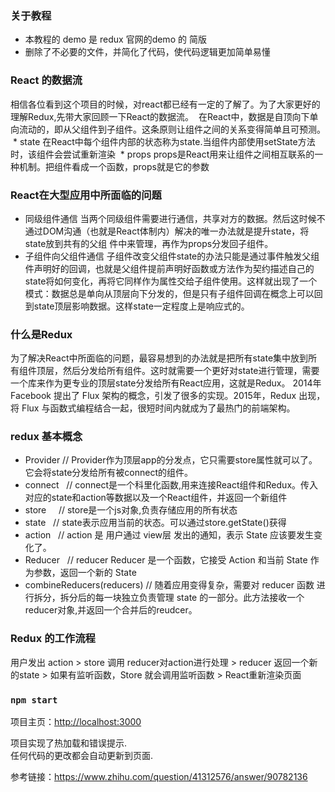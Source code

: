 ### 关于教程

* 本教程的 demo 是 redux 官网的demo 的 简版
* 删除了不必要的文件，并简化了代码，使代码逻辑更加简单易懂

### React 的数据流
  相信各位看到这个项目的时候，对react都已经有一定的了解了。为了大家更好的理解Redux,先带大家回顾一下React的数据流。
  在React中，数据是自顶向下单向流动的，即从父组件到子组件。这条原则让组件之间的关系变得简单且可预测。
  * state 在React中每个组件内部的状态称为state.当组件内部使用setState方法时，该组件会尝试重新渲染
  * props props是React用来让组件之间相互联系的一种机制。把组件看成一个函数，props就是它的参数
  
### React在大型应用中所面临的问题
 * 同级组件通信 当两个同级组件需要进行通信，共享对方的数据。然后这时候不通过DOM沟通（也就是React体制内）解决的唯一办法就是提升state，将state放到共有的父组  件中来管理，再作为props分发回子组件。
 * 子组件向父组件通信 子组件改变父组件state的办法只能是通过事件触发父组件声明好的回调，也就是父组件提前声明好函数或方法作为契约描述自己的state将如何变化，再将它同样作为属性交给子组件使用。这样就出现了一个模式：数据总是单向从顶层向下分发的，但是只有子组件回调在概念上可以回到state顶层影响数据。这样state一定程度上是响应式的。
  
### 什么是Redux
为了解决React中所面临的问题，最容易想到的办法就是把所有state集中放到所有组件顶层，然后分发给所有组件。这时就需要一个更好对state进行管理，需要一个库来作为更专业的顶层state分发给所有React应用，这就是Redux。
2014年 Facebook 提出了 Flux 架构的概念，引发了很多的实现。2015年，Redux 出现，将 Flux 与函数式编程结合一起，很短时间内就成为了最热门的前端架构。

### redux 基本概念
* Provider  // Provider作为顶层app的分发点，它只需要store属性就可以了。它会将state分发给所有被connect的组件。
* connect   // connect是一个科里化函数,用来连接React组件和Redux。传入对应的state和action等数据以及一个React组件，并返回一个新组件
* store     // store是一个js对象,负责存储应用的所有状态 
* state     // state表示应用当前的状态。可以通过store.getState()获得
* action    // action 是 用户通过 view层 发出的通知，表示 State 应该要发生变化了。
* Reducer   // reducer Reducer 是一个函数，它接受 Action 和当前 State 作为参数，返回一个新的 State
* combineReducers(reducers) // 随着应用变得复杂，需要对 reducer 函数 进行拆分，拆分后的每一块独立负责管理 state 的一部分。此方法接收一个reducer对象,并返回一个合并后的reudcer。

### Redux 的工作流程
用户发出 action > store 调用 reducer对action进行处理 > reducer 返回一个新的state > 如果有监听函数，Store 就会调用监听函数 > React重新渲染页面 



### `npm start`

项目主页：[http://localhost:3000](http://localhost:3000) 

项目实现了热加载和错误提示.<br>
任何代码的更改都会自动更新到页面.


参考链接：https://www.zhihu.com/question/41312576/answer/90782136
